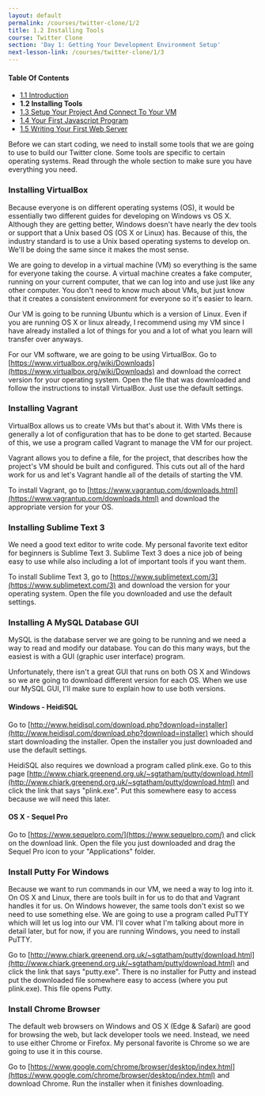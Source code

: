 ```yaml
---
layout: default
permalink: /courses/twitter-clone/1/2
title: 1.2 Installing Tools
course: Twitter Clone
section: 'Day 1: Getting Your Development Environment Setup'
next-lesson-link: /courses/twitter-clone/1/3
---
```


#### Table Of Contents ####

- [1.1 Introduction](/courses/twitter-clone/1/1)
- **1.2 Installing Tools**
- [1.3 Setup Your Project And Connect To Your VM](/courses/twitter-clone/1/3)
- [1.4 Your First Javascript Program](/courses/twitter-clone/1/4)
- [1.5 Writing Your First Web Server](/courses/twitter-clone/1/5)

Before we can start coding, we need to install some tools that we are going to use to build our Twitter clone.  Some tools are specific to certain operating systems.  Read through the whole section to make sure you have everything you need.

### Installing VirtualBox ###

Because everyone is on different operating systems (OS), it would be essentially two different guides for developing on Windows vs OS X.  Although they are getting better, Windows doesn't have nearly the dev tools or support that a Unix based OS (OS X or Linux) has.  Because of this, the industry standard is to use a Unix based operating systems to develop on.  We'll be doing the same since it makes the most sense.

We are going to develop in a virtual machine (VM) so everything is the same for everyone taking the course.  A virtual machine creates a fake computer, running on your current computer, that we can log into and use just like any other computer.  You don't need to know much about VMs, but just know that it creates a consistent environment for everyone so it's easier to learn.

Our VM is going to be running Ubuntu which is a version of Linux.  Even if you are running OS X or linux already, I recommend using my VM since I have already installed a lot of things for you and a lot of what you learn will transfer over anyways.

For our VM software, we are going to be using VirtualBox.  Go to [https://www.virtualbox.org/wiki/Downloads](https://www.virtualbox.org/wiki/Downloads) and download the correct version for your operating system. Open the file that was downloaded and follow the instructions to install VirtualBox.  Just use the default settings.

### Installing Vagrant ###

VirtualBox allows us to create VMs but that's about it.  With VMs there is generally a lot of configuration that has to be done to get started.  Because of this, we use a program called Vagrant to manage the VM for our project.

Vagrant allows you to define a file, for the project, that describes how the project's VM should be built and configured.  This cuts out all of the hard work for us and let's Vagrant handle all of the details of starting the VM.

To install Vagrant, go to [https://www.vagrantup.com/downloads.html](https://www.vagrantup.com/downloads.html) and download the appropriate version for your OS.

### Installing Sublime Text 3 ###

We need a good text editor to write code.  My personal favorite text editor for beginners is Sublime Text 3.  Sublime Text 3 does a nice job of being easy to use while also including a lot of important tools if you want them.

To install Sublime Text 3, go to [https://www.sublimetext.com/3](https://www.sublimetext.com/3) and download the version for your operating system.  Open the file you downloaded and use the default settings.

### Installing A MySQL Database GUI ###

MySQL is the database server we are going to be running and we need a way to read and modify our database.  You can do this many ways, but the easiest is with a GUI (graphic user interface) program.

Unfortunately, there isn't a great GUI that runs on both OS X and Windows so we are going to download different version for each OS.  When we use our MySQL GUI, I'll make sure to explain how to use both versions.

#### Windows - HeidiSQL ###

Go to [http://www.heidisql.com/download.php?download=installer](http://www.heidisql.com/download.php?download=installer) which should start downloading the installer.  Open the installer you just downloaded and use the default settings.

HeidiSQL also requires we download a program called plink.exe.  Go to this page [http://www.chiark.greenend.org.uk/~sgtatham/putty/download.html](http://www.chiark.greenend.org.uk/~sgtatham/putty/download.html) and click the link that says "plink.exe".  Put this somewhere easy to access because we will need this later.

#### OS X - Sequel Pro ###

Go to [https://www.sequelpro.com/](https://www.sequelpro.com/) and click on the download link.  Open the file you just downloaded and drag the Sequel Pro icon to your "Applications" folder.

### Install Putty For Windows ###

Because we want to run commands in our VM, we need a way to log into it.  On OS X and Linux, there are tools built in for us to do that and Vagrant handles it for us.  On Windows however, the same tools don't exist so we need to use something else.  We are going to use a program called PuTTY which will let us log into our VM.  I'll cover what I'm talking about more in detail later, but for now, if you are running Windows, you need to install PuTTY.

Go to [http://www.chiark.greenend.org.uk/~sgtatham/putty/download.html](http://www.chiark.greenend.org.uk/~sgtatham/putty/download.html) and click the link that says "putty.exe".  There is no installer for Putty and instead put the downloaded file somewhere easy to access (where you put plink.exe).  This file opens Putty.

### Install Chrome Browser ###

The default web browsers on Windows and OS X (Edge & Safari) are good for browsing the web, but lack developer tools we need. Instead, we need to use either Chrome or Firefox. My personal favorite is Chrome so we are going to use it in this course.

Go to [https://www.google.com/chrome/browser/desktop/index.html](https://www.google.com/chrome/browser/desktop/index.html) and download Chrome.  Run the installer when it finishes downloading.
